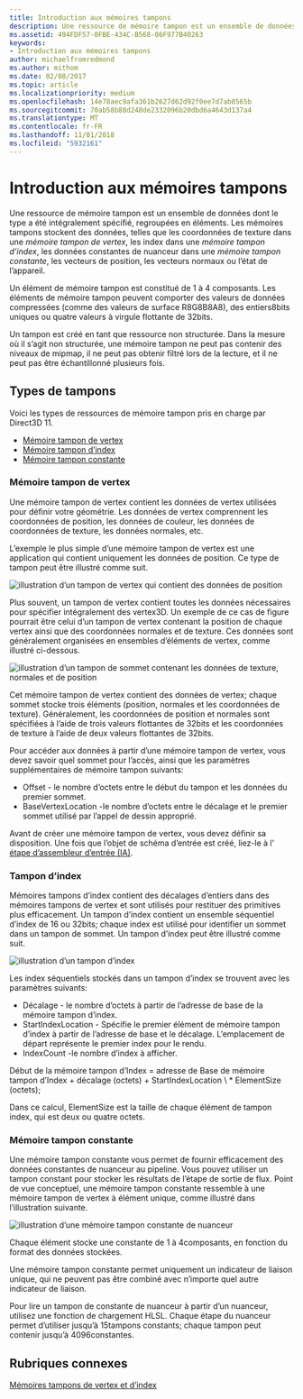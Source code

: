 ```yaml
---
title: Introduction aux mémoires tampons
description: Une ressource de mémoire tampon est un ensemble de données dont le type a été intégralement spécifié, regroupées en éléments.
ms.assetid: 494FDF57-0FBE-434C-B568-06F977B40263
keywords:
- Introduction aux mémoires tampons
author: michaelfromredmond
ms.author: mithom
ms.date: 02/08/2017
ms.topic: article
ms.localizationpriority: medium
ms.openlocfilehash: 14e78aec9afa361b2627d62d92f0ee7d7ab0565b
ms.sourcegitcommit: 70ab58b88d248de2332096b20dbd6a4643d137a4
ms.translationtype: MT
ms.contentlocale: fr-FR
ms.lasthandoff: 11/01/2018
ms.locfileid: "5932161"
---
```

# <a name="introduction-to-buffers"></a>Introduction aux mémoires tampons


Une ressource de mémoire tampon est un ensemble de données dont le type a été intégralement spécifié, regroupées en éléments. Les mémoires tampons stockent des données, telles que les coordonnées de texture dans une *mémoire tampon de vertex*, les index dans une *mémoire tampon d’index*, les données constantes de nuanceur dans une *mémoire tampon constante*, les vecteurs de position, les vecteurs normaux ou l’état de l’appareil.

Un élément de mémoire tampon est constitué de 1 à 4 composants. Les éléments de mémoire tampon peuvent comporter des valeurs de données compressées (comme des valeurs de surface R8G8B8A8), des entiers8bits uniques ou quatre valeurs à virgule flottante de 32bits.

Un tampon est créé en tant que ressource non structurée. Dans la mesure où il s’agit non structurée, une mémoire tampon ne peut pas contenir des niveaux de mipmap, il ne peut pas obtenir filtré lors de la lecture, et il ne peut pas être échantillonné plusieurs fois.

## <a name="span-idbuffertypesspanspan-idbuffertypesspanspan-idbuffertypesspanbuffer-types"></a><span id="Buffer_Types"></span><span id="buffer_types"></span><span id="BUFFER_TYPES"></span>Types de tampons


Voici les types de ressources de mémoire tampon pris en charge par Direct3D 11.

-   [Mémoire tampon de vertex](#vertex-buffer)
-   [Mémoire tampon d’index](#index-buffer)
-   [Mémoire tampon constante](#shader-constant-buffer)

### <a name="span-idvertexbufferspanspan-idvertexbufferspanspan-idvertexbufferspanspan-idvertex-bufferspanvertex-buffer"></a><span id="Vertex_Buffer"></span><span id="vertex_buffer"></span><span id="VERTEX_BUFFER"></span><span id="vertex-buffer"></span>Mémoire tampon de vertex

Une mémoire tampon de vertex contient les données de vertex utilisées pour définir votre géométrie. Les données de vertex comprennent les coordonnées de position, les données de couleur, les données de coordonnées de texture, les données normales, etc.

L’exemple le plus simple d’une mémoire tampon de vertex est une application qui contient uniquement les données de position. Ce type de tampon peut être illustré comme suit.

![illustration d’un tampon de vertex qui contient des données de position](images/d3d10-resources-single-element-vb2.png)

Plus souvent, un tampon de vertex contient toutes les données nécessaires pour spécifier intégralement des vertex3D. Un exemple de ce cas de figure pourrait être celui d’un tampon de vertex contenant la position de chaque vertex ainsi que des coordonnées normales et de texture. Ces données sont généralement organisées en ensembles d’éléments de vertex, comme illustré ci-dessous.

![illustration d’un tampon de sommet contenant les données de texture, normales et de position](images/d3d10-vertex-buffer-element.png)

Cet mémoire tampon de vertex contient des données de vertex; chaque sommet stocke trois éléments (position, normales et les coordonnées de texture). Généralement, les coordonnées de position et normales sont spécifiées à l’aide de trois valeurs flottantes de 32bits et les coordonnées de texture à l’aide de deux valeurs flottantes de 32bits.

Pour accéder aux données à partir d’une mémoire tampon de vertex, vous devez savoir quel sommet pour l’accès, ainsi que les paramètres supplémentaires de mémoire tampon suivants:

-   Offset - le nombre d’octets entre le début du tampon et les données du premier sommet.
-   BaseVertexLocation -le nombre d’octets entre le décalage et le premier sommet utilisé par l’appel de dessin approprié.

Avant de créer une mémoire tampon de vertex, vous devez définir sa disposition. Une fois que l’objet de schéma d’entrée est créé, liez-le à l' [étape d’assembleur d’entrée (IA)](input-assembler-stage--ia-.md).

### <a name="span-idindexbufferspanspan-idindexbufferspanspan-idindexbufferspanspan-idindex-bufferspanindex-buffer"></a><span id="Index_Buffer"></span><span id="index_buffer"></span><span id="INDEX_BUFFER"></span><span id="index-buffer"></span>Tampon d’index

Mémoires tampons d’index contient des décalages d’entiers dans des mémoires tampons de vertex et sont utilisés pour restituer des primitives plus efficacement. Un tampon d’index contient un ensemble séquentiel d’index de 16 ou 32bits; chaque index est utilisé pour identifier un sommet dans un tampon de sommet. Un tampon d’index peut être illustré comme suit.

![illustration d’un tampon d’index](images/d3d10-index-buffer.png)

Les index séquentiels stockés dans un tampon d’index se trouvent avec les paramètres suivants:

-   Décalage - le nombre d’octets à partir de l’adresse de base de la mémoire tampon d’index.
-   StartIndexLocation - Spécifie le premier élément de mémoire tampon d’index à partir de l’adresse de base et le décalage. L’emplacement de départ représente le premier index pour le rendu.
-   IndexCount -le nombre d’index à afficher.

Début de la mémoire tampon d’Index = adresse de Base de mémoire tampon d’Index + décalage (octets) + StartIndexLocation \ * ElementSize (octets);

Dans ce calcul, ElementSize est la taille de chaque élément de tampon index, qui est deux ou quatre octets.

### <a name="span-idshaderconstantbufferspanspan-idshaderconstantbufferspanspan-idshaderconstantbufferspanspan-idshader-constant-bufferspanconstant-buffer"></a><span id="Shader_Constant_Buffer"></span><span id="shader_constant_buffer"></span><span id="SHADER_CONSTANT_BUFFER"></span><span id="shader-constant-buffer"></span>Mémoire tampon constante

Une mémoire tampon constante vous permet de fournir efficacement des données constantes de nuanceur au pipeline. Vous pouvez utiliser un tampon constant pour stocker les résultats de l’étape de sortie de flux. Point de vue conceptuel, une mémoire tampon constante ressemble à une mémoire tampon de vertex à élément unique, comme illustré dans l’illustration suivante.

![illustration d’une mémoire tampon constante de nuanceur](images/d3d10-shader-resource-buffer.png)

Chaque élément stocke une constante de 1 à 4composants, en fonction du format des données stockées.

Une mémoire tampon constante permet uniquement un indicateur de liaison unique, qui ne peuvent pas être combiné avec n’importe quel autre indicateur de liaison.

Pour lire un tampon de constante de nuanceur à partir d’un nuanceur, utilisez une fonction de chargement HLSL. Chaque étape du nuanceur permet d’utiliser jusqu’à 15tampons constants; chaque tampon peut contenir jusqu’à 4096constantes.

## <a name="span-idrelated-topicsspanrelated-topics"></a><span id="related-topics"></span>Rubriques connexes


[Mémoires tampons de vertex et d’index](vertex-and-index-buffers.md)

 

 




